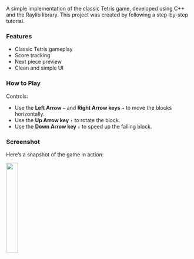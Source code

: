 A simple implementation of the classic Tetris game, developed using C++ and the Raylib library. This project was created
by following a step-by-step tutorial.

### Features

- Classic Tetris gameplay
- Score tracking
- Next piece preview
- Clean and simple UI

### How to Play

Controls:

- Use the **Left Arrow** `←` and **Right Arrow keys** `→` to move the blocks horizontally.
- Use the **Up Arrow key** `↑` to rotate the block.
- Use the **Down Arrow key** `↓` to speed up the falling block.

### Screenshot

Here’s a snapshot of the game in action:

<img src=https://github.com/user-attachments/assets/194a6be6-b326-491e-b971-3d84a8ddcfa9 width=25% />
